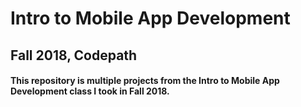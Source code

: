 # Intro to Mobile App Development 
## Fall 2018,  Codepath


#### This repository is multiple projects from the Intro to Mobile App Development class I took in Fall 2018. 
